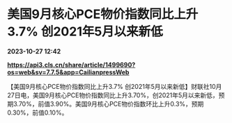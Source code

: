 # 美国9月核心PCE物价指数同比上升3.7% 创2021年5月以来新低

**2023-10-27 12:42**

**https://api3.cls.cn/share/article/1499690?os=web&sv=7.7.5&app=CailianpressWeb**

【美国9月核心PCE物价指数同比上升3.7% 创2021年5月以来新低】财联社10月27日电，美国9月核心PCE物价指数同比上升3.70%，创2021年5月以来新低，预期3.70%，前值3.90%。美国9月核心PCE物价指数环比上升0.3%，预期0.30%，前值0.10%。